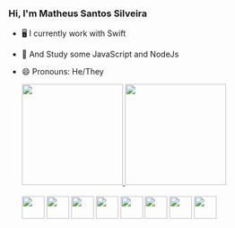 ### Hi, I'm **Matheus Santos Silveira**

- 🖥️ I currently work with Swift 
- 🌱 And Study some JavaScript and NodeJs
- 😄 Pronouns: He/They

  <div>
    <a style="display: inline-block;" href="https://github.com/Math5il">
    <img height="180" widht="200em" src="https://github-readme-stats.vercel.app/api?username=Math5il&show_icons=true&theme=radical#gh-dark-mode-only" />
    <img height="180" widht="200em"src="https://github-readme-stats.vercel.app/api/top-langs/?username=Math5il&layout=compact&theme=radical#gh-dark-mode-only" />
    </a>
  </div><br>
  <div style="display: inline-block;" align="center">
    <a href="https://github.com/Math5il"><img height="40px"  src="https://cdn.jsdelivr.net/gh/devicons/devicon/icons/swift/swift-original.svg"/></a>
    <a href="https://github.com/Math5il"><img height="40px" src="https://cdn.jsdelivr.net/gh/devicons/devicon/icons/java/java-original-wordmark.svg"/></a>
    <a href="https://github.com/Math5il"><img height="40px" src="https://cdn.jsdelivr.net/gh/devicons/devicon/icons/javascript/javascript-plain.svg"/></a>
    <a href="https://github.com/Math5il"><img height="40px" src="https://cdn.jsdelivr.net/gh/devicons/devicon/icons/csharp/csharp-original.svg"/></a>
    <a href="https://github.com/Math5il"><img height="40px" src="https://cdn.jsdelivr.net/gh/devicons/devicon/icons/html5/html5-original-wordmark.svg"/></a>
    <a href="https://github.com/Math5il"><img height="40px" src="https://cdn.jsdelivr.net/gh/devicons/devicon/icons/css3/css3-original-wordmark.svg"/></a>
    <a href="https://github.com/Math5il"><img height="40px" src="https://cdn.jsdelivr.net/gh/devicons/devicon/icons/mysql/mysql-original-wordmark.svg"/></a>
    <a href="https://github.com/Math5il"><img height="40px" src="https://cdn.jsdelivr.net/gh/devicons/devicon/icons/react/react-original-wordmark.svg"/></a>
  </div>
  <div>
  </div>
  
